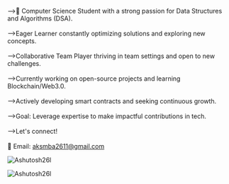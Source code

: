 -->🚀 Computer Science Student with a strong passion for Data Structures and Algorithms (DSA).<br><br>
-->Eager Learner constantly optimizing solutions and exploring new concepts.<br><br>
-->Collaborative Team Player thriving in team settings and open to new challenges.<br><br>
-->Currently working on open-source projects and learning Blockchain/Web3.0.<br><br>
-->Actively developing smart contracts and seeking continuous growth.<br><br>
-->Goal: Leverage expertise to make impactful contributions in tech.<br><br>
-->Let's connect!<br><br>
    📧 Email: aksmba2611@gmail.com<br>






<p><img align="center" src="https://github-readme-stats.vercel.app/api/top-langs?username=Ashutosh26l&show_icons=true&locale=en&layout=compact&theme=dark" alt="Ashutosh26l" /></p>

<p><img align="center" src="https://github-readme-streak-stats.herokuapp.com/?user=Ashutosh26l&" alt="Ashutosh26l" /></p>





